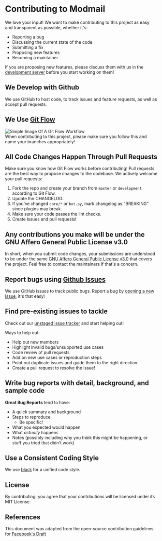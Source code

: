 # Contributing to Modmail

We love your input! We want to make contributing to this project as easy and transparent as possible, whether it's:

- Reporting a bug
- Discussing the current state of the code
- Submitting a fix
- Proposing new features
- Becoming a maintainer

If you are proposing new features, please discuss them with us in the [development server](https://discord.gg/etJNHCQ) before you start working on them!

## We Develop with Github
We use GitHub to host code, to track issues and feature requests, as well as accept pull requests.

## We Use [Git Flow](https://atlassian.com/git/tutorials/comparing-workflows/gitflow-workflow)
![Simple Image Of A Git Flow Workflow](https://nvie.com/img/hotfix-branches@2x.png)  
When contributing to this project, please make sure you follow this and name your branches appropriately! 

## All Code Changes Happen Through Pull Requests
Make sure you know how Git Flow works before contributing! 
Pull requests are the best way to propose changes to the codebase. We actively welcome your pull requests:

1. Fork the repo and create your branch from `master` or `development` according to Git Flow.
2. Update the CHANGELOG.
3. If you've changed `core/*` or `bot.py`, mark changelog as "BREAKING" since plugins may break.
4. Make sure your code passes the lint checks.
5. Create Issues and pull requests!

## Any contributions you make will be under the GNU Affero General Public License v3.0
In short, when you submit code changes, your submissions are understood to be under the same [GNU Affero General Public License v3.0](https://www.gnu.org/licenses/agpl-3.0.en.html) that covers the project. Feel free to contact the maintainers if that's a concern.

## Report bugs using [Github Issues](https://github.com/raidensakura/modmail/issues)
We use GitHub issues to track public bugs. Report a bug by [opening a new Issue](https://github.com/raidensakura/modmail/issues/new); it's that easy!

## Find pre-existing issues to tackle
Check out our [unstaged issue tracker](https://github.com/raidensakura/modmail/issues?q=is%3Aissue+is%3Aopen+-label%3Astaged) and start helping out!

Ways to help out:
- Help out new members
- Highlight invalid bugs/unsupported use cases
- Code review of pull requests
- Add on new use cases or reproduction steps
- Point out duplicate issues and guide them to the right direction
- Create a pull request to resolve the issue!

## Write bug reports with detail, background, and sample code
**Great Bug Reports** tend to have:

- A quick summary and background
- Steps to reproduce
  - Be specific!
- What you expected would happen
- What *actually* happens
- Notes (possibly including why you think this might be happening, or stuff you tried that didn't work)

## Use a Consistent Coding Style
We use [black](https://github.com/python/black) for a unified code style.

## License
By contributing, you agree that your contributions will be licensed under its MIT License.

## References
This document was adapted from the open-source contribution guidelines for [Facebook's Draft](https://github.com/facebook/draft-js/blob/a9316a723f9e918afde44dea68b5f9f39b7d9b00/CONTRIBUTING.md)
